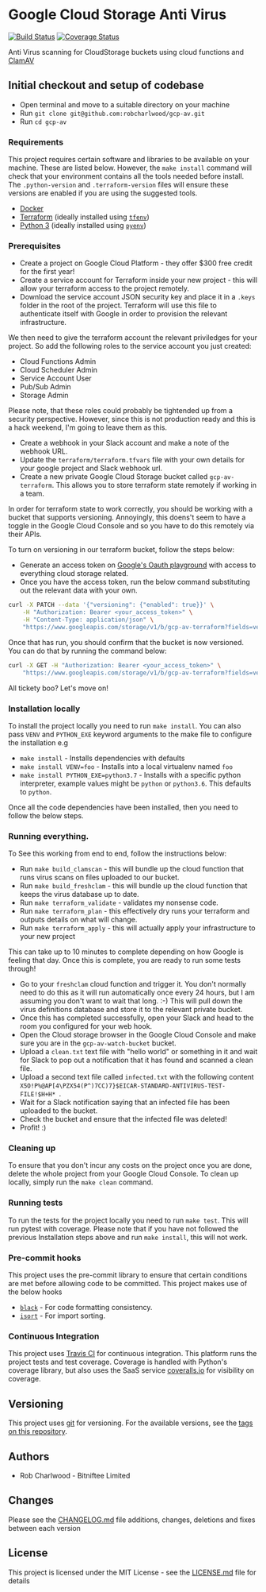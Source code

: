 # Google Cloud Storage Anti Virus

[![Build Status](https://travis-ci.org/robcharlwood/gcp-av.svg?branch=master)](https://travis-ci.org/robcharlwood/gcp-av/) [![Coverage Status](https://coveralls.io/repos/github/robcharlwood/gcp-av/badge.svg?branch=master)](https://coveralls.io/github/robcharlwood/gcp-av?branch=master)

Anti Virus scanning for CloudStorage buckets using cloud functions and [ClamAV](https://www.clamav.net/)

## Initial checkout and setup of codebase

* Open terminal and move to a suitable directory on your machine
* Run ``git clone git@github.com:robcharlwood/gcp-av.git``
* Run ``cd gcp-av``

### Requirements

This project requires certain software and libraries to be available on your machine. These are listed below.
However, the ``make install`` command will check that your environment contains all the tools needed before install.
The ``.python-version`` and ``.terraform-version`` files will ensure these versions are enabled if you are using the suggested tools.

* [Docker](https://www.docker.com/)
* [Terraform](https://www.terraform.io/) (ideally installed using [``tfenv``](https://github.com/tfutils/tfenv))
* [Python 3](https://www.python.org/) (ideally installed using [``pyenv``](https://github.com/pyenv/pyenv))

### Prerequisites

* Create a project on Google Cloud Platform - they offer $300 free credit for the first year!
* Create a service account for Terraform inside your new project - this will allow your terraform access to the project remotely.
* Download the service account JSON security key and place it in a ``.keys`` folder in the root of the project. Terraform will use this file to authenticate itself with Google in order to provision the relevant infrastructure.

We then need to give the terraform account the relevant priviledges for your project. So add the following roles to the service account
you just created:

* Cloud Functions Admin
* Cloud Scheduler Admin
* Service Account User
* Pub/Sub Admin
* Storage Admin

Please note, that these roles could probably be tightended up from a security perspective. However, since this is not production ready
and this is a hack weekend, I'm going to leave them as this.

* Create a webhook in your Slack account and make a note of the webhook URL.
* Update the ``terraform/terraform.tfvars`` file with your own details for your google project and Slack webhook url.
* Create a new private Google Cloud Storage bucket called ``gcp-av-terraform``. This allows you to store terraform state remotely if working in a team.

In order for terraform state to work correctly, you should be working with a bucket that supports versioning. Annoyingly, this doens't seem to have
a toggle in the Google Cloud Console and so you have to do this remotely via their APIs.

To turn on versioning in our terraform bucket, follow the steps below:

* Generate an access token on [Google's Oauth playground](https://developers.google.com/oauthplayground/) with access to everything cloud storage related.
* Once you have the access token, run the below command substituting out the relevant data with your own.

```bash
curl -X PATCH --data '{"versioning": {"enabled": true}}' \
    -H "Authorization: Bearer <your_access_token>" \
    -H "Content-Type: application/json" \
    "https://www.googleapis.com/storage/v1/b/gcp-av-terraform?fields=versioning"
```
Once that has run, you should confirm that the bucket is now versioned. You can do that by running the command below:

```bash
curl -X GET -H "Authorization: Bearer <your_access_token>" \
    "https://www.googleapis.com/storage/v1/b/gcp-av-terraform?fields=versioning"
```

All tickety boo? Let's move on!

### Installation locally

To install the project locally you need to run ``make install``. You can also pass ``VENV`` and ``PYTHON_EXE`` keyword arguments
to the make file to configure the installation e.g

* ``make install`` - Installs dependencies with defaults
* ``make install VENV=foo`` - Installs into a local virtualenv named ``foo``
* ``make install PYTHON_EXE=python3.7`` - Installs with a specific python interpreter, example values might be ``python`` or ``python3.6``. This defaults to ``python``.

Once all the code dependencies have been installed, then you need to follow the below steps.

### Running everything.

To See this working from end to end, follow the instructions below:

* Run ``make build_clamscan`` - this will bundle up the cloud function that runs virus scans on files uploaded to our bucket.
* Run ``make build_freshclam`` - this will bundle up the cloud function that keeps the virus database up to date.
* Run ``make terraform_validate`` - validates my nonsense code.
* Run ``make terraform_plan`` - this effectively dry runs your terraform and outputs details on what will change.
* Run ``make terraform_apply`` - this will actually apply your infrastructure to your new project

This can take up to 10 minutes to complete depending on how Google is feeling that day.
Once this is complete, you are ready to run some tests through!

* Go to your ``freshclam`` cloud function and trigger it. You don't normally need to do this as it will run automatically once every 24 hours, but I am assuming you don't want to wait that long. :-) This will pull down the virus definitions database and store it to the relevant private bucket.
* Once this has completed successfully, open your Slack and head to the room you configured for your web hook.
* Open the Cloud storage browser in the Google Cloud Console and make sure you are in the ``gcp-av-watch-bucket`` bucket.
* Upload a ``clean.txt`` text file with "hello world" or something in it and wait for Slack to pop out a notification that it has found and scanned a clean file.
* Upload a second text file called ``infected.txt`` with the following content ``X5O!P%@AP[4\PZX54(P^)7CC)7}$EICAR-STANDARD-ANTIVIRUS-TEST-FILE!$H+H*
``.
* Wait for a Slack notification saying that an infected file has been uploaded to the bucket.
* Check the bucket and ensure that the infected file was deleted!
* Profit! :)

### Cleaning up

To ensure that you don't incur any costs on the project once you are done, delete the whole project from your Google Cloud Console.
To clean up locally, simply run the ``make clean`` command.

### Running tests

To run the tests for the project locally you need to run ``make test``. This will run pytest with coverage.
Please note that if you have not followed the previous Installation steps above and run ``make install``, this will not work.

### Pre-commit hooks

This project uses the pre-commit library to ensure that certain conditions are met before allowing code to be committed. This project
makes use of the below hooks

* [``black``](https://github.com/python/black) - For code formatting consistency.
* [``isort``](https://github.com/timothycrosley/isort) - For import sorting.

### Continuous Integration

This project uses [Travis CI](http://travis-ci.org/) for continuous integration. This platform runs the project tests and test coverage.
Coverage is handled with Python's coverage library, but also uses the SaaS service [coveralls.io](https://coveralls.io) for visibility on coverage.

## Versioning

This project uses [git](https://git-scm.com/) for versioning. For the available versions,
see the [tags on this repository](https://github.com/robcharlwood/gcp-av/tags).

## Authors

* Rob Charlwood - Bitniftee Limited

## Changes

Please see the [CHANGELOG.md](https://github.com/robcharlwood/gcp-av/blob/master/CHANGELOG.md) file additions, changes, deletions and fixes between each version

## License

This project is licensed under the MIT License - see the [LICENSE.md](https://github.com/robcharlwood/gcp-av/blob/master/LICENSE) file for details
